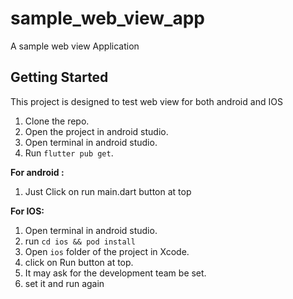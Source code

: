 # sample_web_view_app

A sample web view Application

## Getting Started

This project is designed to test web view for both android and IOS

1. Clone the repo.
2. Open the project in android studio.
3. Open terminal in android studio.
4. Run `flutter pub get`.

**For android :**
1. Just Click on run main.dart button at top

**For IOS:**
1. Open terminal in android studio.
2. run `cd ios && pod install`
3. Open `ios` folder of the project in Xcode.
4. click on Run button at top.
5. It may ask for the development team be set.
6. set it and run again



